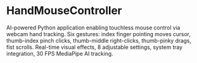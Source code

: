 # HandMouseController
AI-powered Python application enabling touchless mouse control via webcam hand tracking. Six gestures: index finger pointing moves cursor, thumb-index pinch clicks, thumb-middle right-clicks, thumb-pinky drags, fist scrolls. Real-time visual effects, 8 adjustable settings, system tray integration, 30 FPS MediaPipe AI tracking.
